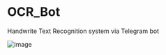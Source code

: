 # OCR_Bot

Handwrite Text Recognition system via Telegram bot


![image](https://github.com/DVorobyov/OCR_Bot/assets/52562265/71816925-d2d5-4e40-b34a-e4bea7b7424b)

